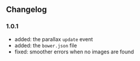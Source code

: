 ## Changelog

### 1.0.1
  * added: the parallax `update` event
  * added: the `bower.json` file
  * fixed: smoother errors when no images are found